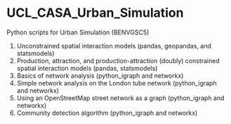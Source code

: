 # UCL_CASA_Urban_Simulation
Python scripts for Urban Simulation (BENVGSC5)

1) Unconstrained spatial interaction models (pandas, geopandas, and statsmodels)
2) Production, attraction, and production-attraction (doubly) constrained spatial interaction models (pandas, statsmodels)
3) Basics of network analysis (python_igraph and networkx)
4) Simple network analysis on the London tube network (python_igraph and networkx)
5) Using an OpenStreetMap street network as a graph (python_igraph and networkx)
6) Community detection algorithm (python_igraph and networkx)
